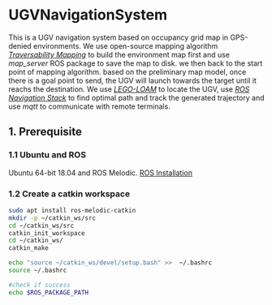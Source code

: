 # UGVNavigationSystem
This is a UGV navigation system based on occupancy grid map in GPS-denied environments. We use open-source mapping algorithm _[Traversability Mapping](https://github.com/TixiaoShan/traversability_mapping)_ to build the environment map first and use _map_server_ ROS package to save the map to disk. we then back to the start point of mapping algorithm. based on the preliminary map model, once there is a goal point to send, the UGV will launch towards the target until it reachs the destination. We use _[LEGO-LOAM](https://github.com/RobustFieldAutonomyLab/LeGO-LOAM)_ to locate the UGV, use _[ROS Navigation Stack](https://wiki.ros.org/navigation)_ to find optimal path and track the  generated trajectory and use _mqtt_ to communicate with remote terminals.

## 1. Prerequisite
### 1.1 Ubuntu and ROS
Ubuntu 64-bit 18.04 and ROS Melodic. [ROS Installation](http://wiki.ros.org/ROS/Installation)
### 1.2 Create a catkin workspace
```sh
sudo apt install ros-melodic-catkin
mkdir -p ~/catkin_ws/src
cd ~/catkin_ws/src
catkin_init_workspace
cd ~/catkin_ws/
catkin_make

echo "source ~/catkin_ws/devel/setup.bash" >>  ~/.bashrc
source ~/.bashrc

#check if success
echo $ROS_PACKAGE_PATH
```


